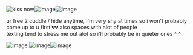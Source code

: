 ![kiss now](https://64.media.tumblr.com/e3c359afec3a1cd99c9d5fdaf2949847/01bba11fe5b8596b-78/s100x200/f55b09358547eba41eed5de0bfe901fa5e009b3d.pnj)![image](https://github.com/user-attachments/assets/baa9d147-ff72-4507-b716-101213b1f81a)![image](https://github.com/user-attachments/assets/85eda8c7-2fae-49d8-aebd-c32e0b3c1d33)

ur free 2 cuddle / hide anytime, i'm very shy at times so                                                                                                                                                    i won't probably come up to u first 💔💔 also spaces with alot of people                                                                                                                                     
texting tend to stress me out alot so i'll probably be in quieter ones ^_^ 

![image](https://github.com/user-attachments/assets/fd53ba67-7514-4ba3-8049-51268d505b42) ![image](https://github.com/user-attachments/assets/c22d04ef-8275-4bdf-82cf-c6ffa1f5d0a1)![image](https://github.com/user-attachments/assets/3c3a10d9-bf82-4185-8be7-169ddbb2b8de)






